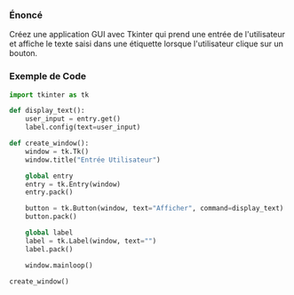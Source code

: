 ### Énoncé

Créez une application GUI avec Tkinter qui prend une entrée de l'utilisateur et affiche le texte saisi dans une étiquette lorsque l'utilisateur clique sur un bouton.

### Exemple de Code

```python
import tkinter as tk

def display_text():
    user_input = entry.get()
    label.config(text=user_input)

def create_window():
    window = tk.Tk()
    window.title("Entrée Utilisateur")

    global entry
    entry = tk.Entry(window)
    entry.pack()

    button = tk.Button(window, text="Afficher", command=display_text)
    button.pack()

    global label
    label = tk.Label(window, text="")
    label.pack()

    window.mainloop()

create_window()
```